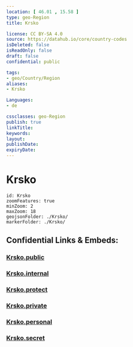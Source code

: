 ```yaml
---
location: [ 46.01 , 15.58 ] 
type: geo-Region
title: Krsko

license: CC BY-SA 4.0
source: https://datahub.io/core/country-codes
isDeleted: false
isReadOnly: false
draft: false
confidential: public

tags:
- geo/Country/Region
aliases:
- Krsko

Languages:
- de

cssclasses: geo-Region
publish: true
linkTitle: 
keywords: 
layout: 
publishDate: 
expiryDate: 
---
```


# Krsko

```leaflet
id: Krsko
zoomFeatures: true 
minZoom: 2 
maxZoom: 18
geojsonFolder: ./Krsko/
markerFolder: ./Krsko/
```


## Confidential Links & Embeds: 

### [Krsko.public](/_public/\Earth\Continent\Europe\Europe~Central\Slovenia\Regions~Slovenia\Posavska\counties~PosavskaKrsko.public.md) 

### [Krsko.internal](/_internal/\Earth\Continent\Europe\Europe~Central\Slovenia\Regions~Slovenia\Posavska\counties~PosavskaKrsko.internal.md) 

### [Krsko.protect](/_protect/\Earth\Continent\Europe\Europe~Central\Slovenia\Regions~Slovenia\Posavska\counties~PosavskaKrsko.protect.md) 

### [Krsko.private](/_private/\Earth\Continent\Europe\Europe~Central\Slovenia\Regions~Slovenia\Posavska\counties~PosavskaKrsko.private.md) 

### [Krsko.personal](/_personal/\Earth\Continent\Europe\Europe~Central\Slovenia\Regions~Slovenia\Posavska\counties~PosavskaKrsko.personal.md) 

### [Krsko.secret](/_secret/\Earth\Continent\Europe\Europe~Central\Slovenia\Regions~Slovenia\Posavska\counties~PosavskaKrsko.secret.md)

